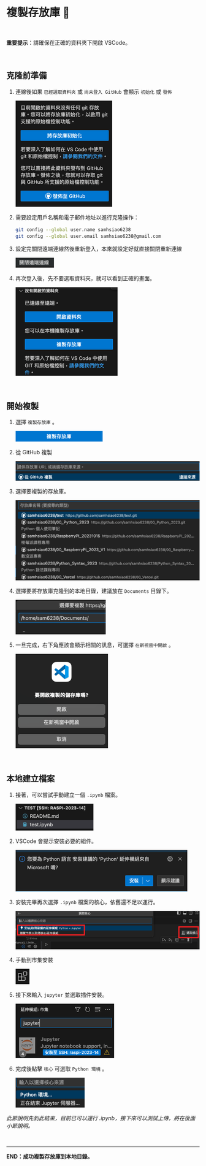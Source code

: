 # 複製存放庫 📌

</br>

**重要提示**：請確保在正確的資料夾下開啟 VSCode。

</br>

## 克隆前準備

1. 連線後如果 `已經選取資料夾` 或 `尚未登入 GitHub` 會顯示 `初始化` 或 `發佈`

    ![](images/img_026.png)


2. 需要設定用戶名稱和電子郵件地址以進行克隆操作：

    ```bash
    git config --global user.name samhsiao6238
    git config --global user.email samhsiao6238@gmail.com
    ```


3. 設定完關閉遠端連線然後重新登入，本來就設定好就直接關閉重新連線

    ![](images/img_27.png)




4. 再次登入後，先不要選取資料夾，就可以看到正確的畫面。

    ![](images/img_28.png)

</br>

## 開始複製

1. 選擇 `複製存放庫` 。
   
    ![](images/img_29.png)


   
2. 從 GitHub 複製
   
   ![](images/img_30.png)


3. 選擇要複製的存放庫。
   
   ![](images/img_32.png)

4. 選擇要將存放庫克隆到的本地目錄，建議放在 `Documents` 目錄下。
   
   ![](images/img_33.png)

5. 一旦完成，右下角應該會顯示相關的訊息，可選擇 `在新視窗中開啟` 。
   
    ![](images/img_34.png)


</br>

## 本地建立檔案


1. 接著，可以嘗試手動建立一個 `.ipynb` 檔案。
   
   ![](images/img_35.png)
   

2. VSCode 會提示安裝必要的組件。
   
   ![](images/img_37.png)

3. 安裝完畢再次選擇 `.ipynb` 檔案的核心，依舊還不足以運行。
   
   ![](images/img_38.png)

4. 手動到市集安裝
    
    ![](images/img_39.png)

5. 接下來輸入 `jupyter` 並選取插件安裝。
    
    ![](images/img_40.png)

6. 完成後點擊 `核心` 可選取 `Python 環境` 。
    
    ![](images/img_41.png)

*此節說明先到此結束，目前已可以運行 .ipynb，接下來可以測試上傳，將在後面小節說明。*

</br>

---

**END：成功複製存放庫到本地目錄。**


